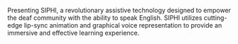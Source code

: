 Presenting SIPHI, a revolutionary assistive technology designed to empower the deaf
community with the ability to speak English. SIPHI utilizes cutting-edge lip-sync animation
and graphical voice representation to provide an immersive and effective learning experience. 